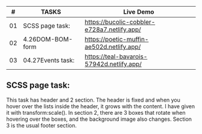 |  #  | TASKS                                 | Live Demo                                                                         |
| :-: | ------------------------------------- | --------------------------------------------------------------------------------- |
| 01  | SCSS page task:                       |    https://bucolic-cobbler-e728a7.netlify.app/                                    |
| 02  | 4.26DOM-BOM-form                      | https://poetic-muffin-ae502d.netlify.app/                                         |
| 03  |04.27Events task:                      | https://teal-bavarois-57942d.netlify.app/                                         |



## SCSS page task:
This task has header and 2 section. The header is fixed and when you hover over the lists inside the header, it grows with the content. I have given it with transform:scale().
In section 2, there are 3 boxes that rotate when hovering over the boxes, and the background image also changes. Section 3 is the usual footer section.
